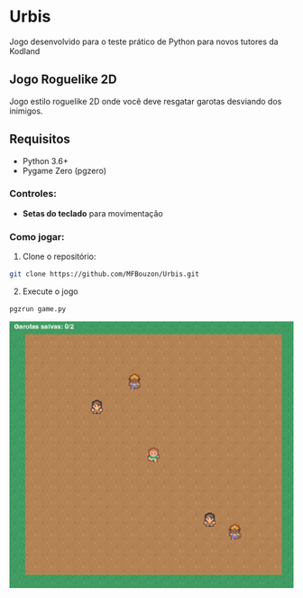 # Urbis
Jogo desenvolvido para o teste prático de Python para novos tutores da Kodland


## Jogo Roguelike 2D

Jogo estilo roguelike 2D onde você deve resgatar garotas desviando dos inimigos.

## Requisitos
- Python 3.6+
- Pygame Zero (pgzero)

### Controles:
- **Setas do teclado** para movimentação

### Como jogar:

1. Clone o repositório:
```bash
git clone https://github.com/MFBouzon/Urbis.git
```
2. Execute o jogo
```bash
pgzrun game.py
```

![Preview do Jogo](preview.png) 
